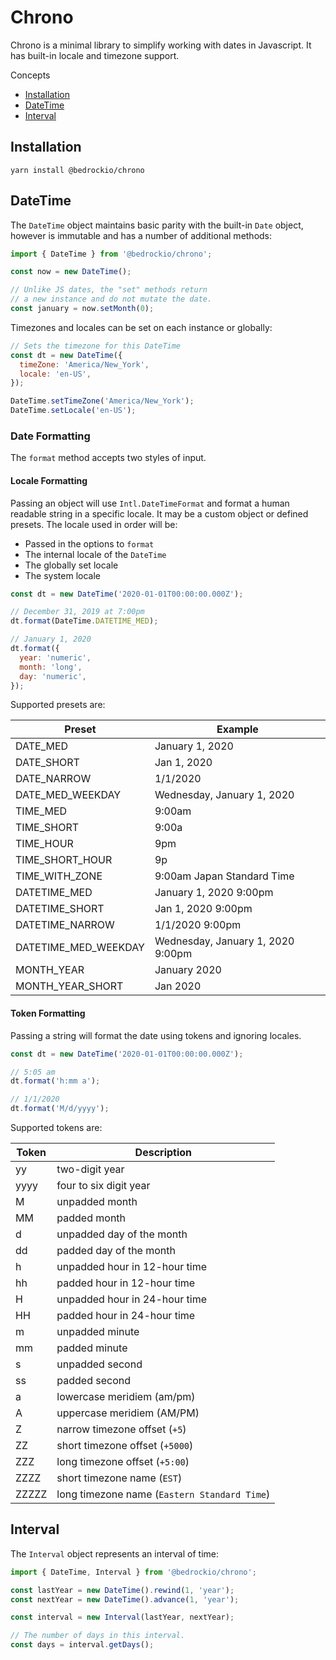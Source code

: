 # Chrono

Chrono is a minimal library to simplify working with dates in Javascript. It has
built-in locale and timezone support.

Concepts

- [Installation](#installation)
- [DateTime](#datetime)
- [Interval](#interval)

## Installation

```shell
yarn install @bedrockio/chrono
```

## DateTime

The `DateTime` object maintains basic parity with the built-in `Date` object,
however is immutable and has a number of additional methods:

```js
import { DateTime } from '@bedrockio/chrono';

const now = new DateTime();

// Unlike JS dates, the "set" methods return
// a new instance and do not mutate the date.
const january = now.setMonth(0);
```

Timezones and locales can be set on each instance or globally:

```js
// Sets the timezone for this DateTime
const dt = new DateTime({
  timeZone: 'America/New_York',
  locale: 'en-US',
});

DateTime.setTimeZone('America/New_York');
DateTime.setLocale('en-US');
```

### Date Formatting

The `format` method accepts two styles of input.

#### Locale Formatting

Passing an object will use `Intl.DateTimeFormat` and format a human readable
string in a specific locale. It may be a custom object or defined presets. The
locale used in order will be:

- Passed in the options to `format`
- The internal locale of the `DateTime`
- The globally set locale
- The system locale

```js
const dt = new DateTime('2020-01-01T00:00:00.000Z');

// December 31, 2019 at 7:00pm
dt.format(DateTime.DATETIME_MED);

// January 1, 2020
dt.format({
  year: 'numeric',
  month: 'long',
  day: 'numeric',
});
```

Supported presets are:

| Preset               | Example                           |
| -------------------- | --------------------------------- |
| DATE_MED             | January 1, 2020                   |
| DATE_SHORT           | Jan 1, 2020                       |
| DATE_NARROW          | 1/1/2020                          |
| DATE_MED_WEEKDAY     | Wednesday, January 1, 2020        |
| TIME_MED             | 9:00am                            |
| TIME_SHORT           | 9:00a                             |
| TIME_HOUR            | 9pm                               |
| TIME_SHORT_HOUR      | 9p                                |
| TIME_WITH_ZONE       | 9:00am Japan Standard Time        |
| DATETIME_MED         | January 1, 2020 9:00pm            |
| DATETIME_SHORT       | Jan 1, 2020 9:00pm                |
| DATETIME_NARROW      | 1/1/2020 9:00pm                   |
| DATETIME_MED_WEEKDAY | Wednesday, January 1, 2020 9:00pm |
| MONTH_YEAR           | January 2020                      |
| MONTH_YEAR_SHORT     | Jan 2020                          |

#### Token Formatting

Passing a string will format the date using tokens and ignoring locales.

```js
const dt = new DateTime('2020-01-01T00:00:00.000Z');

// 5:05 am
dt.format('h:mm a');

// 1/1/2020
dt.format('M/d/yyyy');
```

Supported tokens are:

| Token | Description                                  |
| ----- | -------------------------------------------- |
| yy    | two-digit year                               |
| yyyy  | four to six digit year                       |
| M     | unpadded month                               |
| MM    | padded month                                 |
| d     | unpadded day of the month                    |
| dd    | padded day of the month                      |
| h     | unpadded hour in 12-hour time                |
| hh    | padded hour in 12-hour time                  |
| H     | unpadded hour in 24-hour time                |
| HH    | padded hour in 24-hour time                  |
| m     | unpadded minute                              |
| mm    | padded minute                                |
| s     | unpadded second                              |
| ss    | padded second                                |
| a     | lowercase meridiem (am/pm)                   |
| A     | uppercase meridiem (AM/PM)                   |
| Z     | narrow timezone offset (`+5`)                |
| ZZ    | short timezone offset (`+5000`)              |
| ZZZ   | long timezone offset (`+5:00`)               |
| ZZZZ  | short timezone name (`EST`)                  |
| ZZZZZ | long timezone name (`Eastern Standard Time`) |

## Interval

The `Interval` object represents an interval of time:

```js
import { DateTime, Interval } from '@bedrockio/chrono';

const lastYear = new DateTime().rewind(1, 'year');
const nextYear = new DateTime().advance(1, 'year');

const interval = new Interval(lastYear, nextYear);

// The number of days in this interval.
const days = interval.getDays();
```

